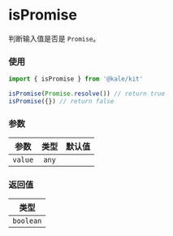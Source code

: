 # isPromise

判断输入值是否是 `Promise`。

### 使用

```ts
import { isPromise } from '@kale/kit'

isPromise(Promise.resolve()) // return true
isPromise({}) // return false
```

### 参数

| 参数    | 类型  | 默认值 |
| ------- | :---: | -----: |
| `value` | `any` |        |

### 返回值

|   类型    |
| :-------: |
| `boolean` |
